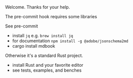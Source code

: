 Welcome. Thanks for your help.

The pre-commit hook requires some libraries

See pre-commit

 - install `jq` e.g. `brew install jq`
 - for documentation    `npm install -g @adobe/jsonschema2md`
 - cargo install mdbook

Otherwise it's a standard Rust project.

 - install Rust and your favorite editor
 - see tests, examples, and benches







